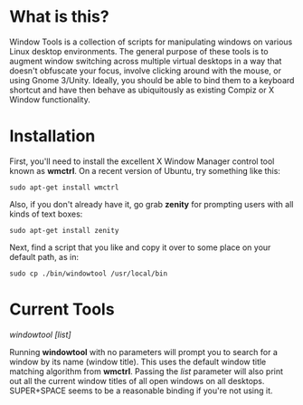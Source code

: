 What is this?
========

Window Tools is a collection of scripts for manipulating windows on various Linux desktop environments.  The general purpose of these tools is to augment window switching across multiple virtual desktops in a way that doesn't obfuscate your focus, involve clicking around with the mouse, or using Gnome 3/Unity.  Ideally, you should be able to bind them to a keyboard shortcut and have then behave as ubiquitously as existing Compiz or X Window functionality.

Installation
========

First, you'll need to install the excellent X Window Manager control tool known as **wmctrl**.  On a recent version of Ubuntu, try something like this:

    sudo apt-get install wmctrl

Also, if you don't already have it, go grab **zenity** for prompting users with all kinds of text boxes:

    sudo apt-get install zenity

Next, find a script that you like and copy it over to some place on your default path, as in:

    sudo cp ./bin/windowtool /usr/local/bin

Current Tools
========

*windowtool [list]*

Running **windowtool** with no parameters will prompt you to search for a window by its name (window title).  This uses the default window title matching algorithm from **wmctrl**. Passing the *list* parameter will also print out all the current window titles of all open windows on all desktops. SUPER+SPACE seems to be a reasonable binding if you're not using it.

